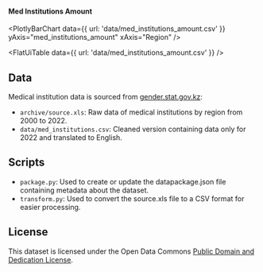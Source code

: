 #### Med Institutions Amount
<PlotlyBarChart
  data={{
    url: 'data/med_institutions_amount.csv'
  }}
  yAxis="med_institutions_amount"
  xAxis="Region"
/>

<FlatUiTable
  data={{
    url: 'data/med_institutions_amount.csv'
  }}
/>

## Data

Medical institution data is sourced from [gender.stat.gov.kz](https://gender.stat.gov.kz/page/frontend/detail?id=68&slug=-55&cat_id=3&lang=ru):

- `archive/source.xls`: Raw data of medical institutions by region from 2000 to 2022.
- `data/med_institutions.csv`: Cleaned version containing data only for 2022 and translated to English.

## Scripts

- `package.py`: Used to create or update the datapackage.json file containing metadata about the dataset.
- `transform.py`: Used to convert the source.xls file to a CSV format for easier processing.

## License

This dataset is licensed under the Open Data Commons [Public Domain and Dedication License][pddl].

[pddl]: https://www.opendatacommons.org/licenses/pddl/1-0/
